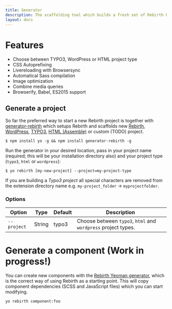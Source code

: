 ```yaml
---
title: Generator
description: The scaffolding tool which builds a fresh set of Rebirth UI components to easily kickstart your project.
layout: docs
---
```


# Features

- Choose between TYPO3, WordPress or HTML project type
- CSS Autoprefixing
- Livereloading with Browsersync
- Automatical Sass compilation
- Image optimization
- Combine media queries
- Browserify, Babel, ES2015 support

## Generate a project

So far the preferred way to start a new Rebirth project is together with [generator-rebirth](https://github.com/joonassandell/generator-rebirth.git) which setups Rebirth and scaffolds new [Rebirth](https://github.com/joonassandell/rebirth.git), [WordPress](wordpress.org), [TYPO3](https://typo3.org/), [HTML (Assemble)](https://github.com/assemble/assemble/) or custom (TODO) project.

```shell
$ npm install yo -g && npm install generator-rebirth -g
```

Run the generator in your desired location, pass in your project name (required; this will be your installation directory also) and your project type (`typo3`, `html` or `wordpress`):

```shell
$ yo rebirth [my-new-project] --project=my-project-type
```

If you are building a _Typo3 project_ all special characters are removed from the extension directory name e.g. `my-project_folder` -> `myprojectfolder`.

### Options

| Option      | Type   | Default | Description                                                   |
| ----------- | ------ | ------- | ------------------------------------------------------------- |
| `--project` | String | typo3   | Choose between `typo3`, `html` and `wordpress` project types. |

# Generate a component (Work in progress!)

You can create new components with the [Rebirth Yeoman generator](https://github.com/joonassandell/generator-rebirth.git), which is the correct way of using Rebirth as a starting point. This will copy component dependencies (SCSS and JavaScript files) which you can start modifying.

```
yo rebirth component:foo
```
